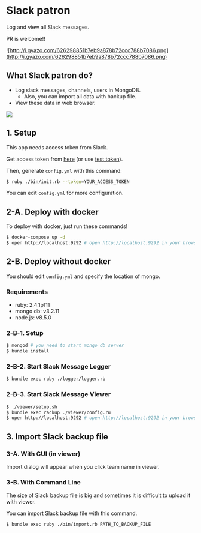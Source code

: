 # Slack patron

Log and view all Slack messages.

PR is welcome!!

![http://i.gyazo.com/626298851b7eb9a878b72ccc788b7086.png](http://i.gyazo.com/626298851b7eb9a878b72ccc788b7086.png)

## What Slack patron do?

- Log slack messages, channels, users in MongoDB.
  - Also, you can import all data with backup file.
- View these data in web browser.

![](https://i.gyazo.com/84143f0b371bc0c023c64075b5d83734.png)

## 1. Setup

This app needs access token from Slack.

Get access token from [here](https://slack-patron.herokuapp.com/) (or use
[test token](https://api.slack.com/docs/oauth-test-tokens)).

Then, generate `config.yml` with this command:

```sh
$ ruby ./bin/init.rb --token=YOUR_ACCESS_TOKEN
```

You can edit `config.yml` for more configuration.

## 2-A. Deploy with docker

To deploy with docker, just run these commands!

```sh
$ docker-compose up -d
$ open http://localhost:9292 # open http://localhost:9292 in your browser
```

## 2-B. Deploy without docker

You should edit `config.yml` and specify the location of mongo.

### Requirements

- ruby: 2.4.1p111
- mongo db: v3.2.11
- node.js: v8.5.0

### 2-B-1. Setup

```sh
$ mongod # you need to start mongo db server
$ bundle install
```

### 2-B-2. Start Slack Message Logger

```sh
$ bundle exec ruby ./logger/logger.rb
```

### 2-B-3. Start Slack Message Viewer

```sh
$ ./viewer/setup.sh
$ bundle exec rackup ./viewer/config.ru
$ open http://localhost:9292 # open http://localhost:9292 in your browser
```

## 3. Import Slack backup file

### 3-A. With GUI (in viewer)

Import dialog will appear when you click team name in viewer.

### 3-B. With Command Line

The size of Slack backup file is big and sometimes it is difficult to upload it
with viewer.

You can import Slack backup file with this command.

```sh
$ bundle exec ruby ./bin/import.rb PATH_TO_BACKUP_FILE
```
